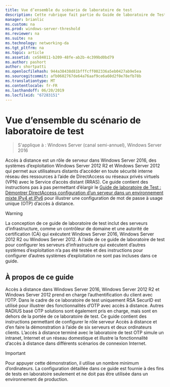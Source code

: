 ```yaml
---
title: Vue d’ensemble du scénario de laboratoire de test
description: Cette rubrique fait partie du Guide de laboratoire de Test - démontrer DirectAccess avec l’authentification OTP et RSA SecurID pour Windows Server 2016
manager: brianlic
ms.custom: na
ms.prod: windows-server-threshold
ms.reviewer: na
ms.suite: na
ms.technology: networking-da
ms.tgt_pltfrm: na
ms.topic: article
ms.assetid: ce584811-b209-48fe-ab2b-4c399bd0bd79
ms.author: pashort
author: shortpatti
ms.openlocfilehash: 944a38438d81bfffcff002336a5eb0427ab9e5ea
ms.sourcegitcommit: afb0602767de64a76aaf9ce6a60d2f0e78efb78b
ms.translationtype: MT
ms.contentlocale: fr-FR
ms.lasthandoff: 06/20/2019
ms.locfileid: "67283151"
---
```

# <a name="overview-of-the-test-lab-scenario"></a>Vue d’ensemble du scénario de laboratoire de test

>S'applique à : Windows Server (canal semi-annuel), Windows Server 2016

Accès à distance est un rôle de serveur dans Windows Server 2016, des systèmes d’exploitation Windows Server 2012 R2 et Windows Server 2012 qui permet aux utilisateurs distants d’accéder en toute sécurité interne réseau des ressources à l’aide de DirectAccess ou réseaux privés virtuels (VPN) avec le Service d’accès distant (RRAS). Ce guide contient des instructions pas à pas permettant d’élargir le [Guide de laboratoire de Test : Démontrer DirectAccess configuration d’un serveur dans un environnement mixte IPv4 et IPv6](https://go.microsoft.com/fwlink/p/?LinkId=237004) pour illustrer une configuration de mot de passe à usage unique (OTP) d’accès à distance.  
  
> [!WARNING]  
> La conception de ce guide de laboratoire de test inclut des serveurs d’infrastructure, comme un contrôleur de domaine et une autorité de certification (CA) qui exécutent Windows Server 2016, Windows Server 2012 R2 ou Windows Server 2012. À l’aide de ce guide de laboratoire de test pour configurer les serveurs d’infrastructure qui exécutent d’autres systèmes d’exploitation n’a pas été testée et des instructions pour configurer d’autres systèmes d’exploitation ne sont pas incluses dans ce guide.  
  
## <a name="about-this-guide"></a>À propos de ce guide  
Accès à distance dans Windows Server 2016, Windows Server 2012 R2 et Windows Server 2012 prend en charge l’authentification du client avec l’OTP. Dans le cadre de ce laboratoire de test uniquement RSA SecurID est utilisé pour illustrer des fonctionnalités d’OTP avec accès à distance. Autres RADIUS basé OTP solutions sont également pris en charge, mais sont en dehors de la portée de ce laboratoire de test. Ce guide contient des instructions permettant de configurer le rôle serveur Accès à distance et d’en faire la démonstration à l’aide de six serveurs et deux ordinateurs clients. L’accès à distance terminé avec le laboratoire de test OTP simule un intranet, Internet et un réseau domestique et illustre la fonctionnalité d’accès à distance dans différents scénarios de connexion Internet.  
  
> [!IMPORTANT]  
> Pour appuyer cette démonstration, il utilise un nombre minimum d’ordinateurs. La configuration détaillée dans ce guide est fournie à des fins de tests en laboratoire seulement et ne doit pas être utilisée dans un environnement de production.  
  


